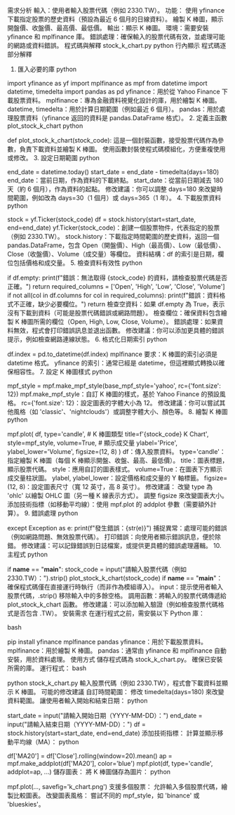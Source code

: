 需求分析
輸入：使用者輸入股票代碼（例如 2330.TW）。
功能：
使用 yfinance 下載指定股票的歷史資料（預設為最近 6 個月的日線資料）。
繪製 K 棒圖，顯示開盤價、收盤價、最高價、最低價。
輸出：顯示 K 棒圖。
環境：需要安裝 yfinance 和 mplfinance 庫。
錯誤處理：確保輸入的股票代碼有效，並處理可能的網路或資料錯誤。
程式碼與解釋
stock_k_chart.py
python
行內顯示
程式碼逐部分解釋
1. 匯入必要的庫
python

import yfinance as yf
import mplfinance as mpf
from datetime import datetime, timedelta
import pandas as pd
yfinance：用於從 Yahoo Finance 下載股票資料。
mplfinance：專為金融資料視覺化設計的庫，用於繪製 K 棒圖。
datetime, timedelta：用於計算日期範圍（例如最近 6 個月）。
pandas：用於處理股票資料（yfinance 返回的資料是 pandas.DataFrame 格式）。
2. 定義主函數 plot_stock_k_chart
python

def plot_stock_k_chart(stock_code):
這是一個封裝函數，接受股票代碼作為參數，負責下載資料並繪製 K 棒圖。
使用函數封裝使程式碼模組化，方便重複使用或修改。
3. 設定日期範圍
python

end_date = datetime.today()
start_date = end_date - timedelta(days=180)
end_date：當前日期，作為資料的下載終點。
start_date：從當前日期減去 180 天（約 6 個月），作為資料的起點。
修改建議：你可以調整 days=180 來改變時間範圍，例如改為 days=30（1 個月）或 days=365（1 年）。
4. 下載股票資料
python

stock = yf.Ticker(stock_code)
df = stock.history(start=start_date, end=end_date)
yf.Ticker(stock_code)：創建一個股票物件，代表指定的股票（例如 2330.TW）。
stock.history：下載指定時間範圍的歷史資料，返回一個 pandas.DataFrame，包含 Open（開盤價）、High（最高價）、Low（最低價）、Close（收盤價）、Volume（成交量）等欄位。
資料結構：df 的索引是日期，欄位包括價格和成交量。
5. 檢查資料有效性
python

if df.empty:
    print(f"錯誤：無法取得 {stock_code} 的資料，請檢查股票代碼是否正確。")
    return
required_columns = ['Open', 'High', 'Low', 'Close', 'Volume']
if not all(col in df.columns for col in required_columns):
    print(f"錯誤：資料格式不正確，缺少必要欄位。")
    return
檢查空資料：如果 df.empty 為 True，表示沒有下載到資料（可能是股票代碼錯誤或網路問題）。
檢查欄位：確保資料包含繪製 K 棒圖所需的欄位（Open, High, Low, Close, Volume）。
錯誤處理：如果資料無效，程式會打印錯誤訊息並退出函數。
修改建議：你可以添加更具體的錯誤提示，例如檢查網路連線狀態。
6. 格式化日期索引
python

df.index = pd.to_datetime(df.index)
mplfinance 要求：K 棒圖的索引必須是 datetime 格式。
yfinance 的索引：通常已經是 datetime，但這裡顯式轉換以確保相容性。
7. 設定 K 棒圖樣式
python

mpf_style = mpf.make_mpf_style(base_mpf_style='yahoo', rc={'font.size': 12})
mpf.make_mpf_style：自訂 K 棒圖的樣式，基於 Yahoo Finance 的預設風格。
rc={'font.size': 12}：設定圖表的字體大小為 12。
修改建議：你可以嘗試其他風格（如 'classic'、'nightclouds'）或調整字體大小、顏色等。
8. 繪製 K 棒圖
python

mpf.plot(
    df,
    type='candle',  # K 棒圖類型
    title=f'{stock_code} K Chart',
    style=mpf_style,
    volume=True,    # 顯示成交量
    ylabel='Price',
    ylabel_lower='Volume',
    figsize=(12, 8)
)
df：傳入股票資料。
type='candle'：指定繪製 K 棒圖（每個 K 棒顯示開盤、收盤、最高、最低價）。
title：圖表標題，顯示股票代碼。
style：應用自訂的圖表樣式。
volume=True：在圖表下方顯示成交量柱狀圖。
ylabel, ylabel_lower：設定價格和成交量的 Y 軸標籤。
figsize=(12, 8)：設定圖表尺寸（寬 12 英寸，高 8 英寸）。
修改建議：
改變 type 為 'ohlc' 以繪製 OHLC 圖（另一種 K 線表示方式）。
調整 figsize 來改變圖表大小。
添加技術指標（如移動平均線）：使用 mpf.plot 的 addplot 參數（需要額外計算）。
9. 錯誤處理
python

except Exception as e:
    print(f"發生錯誤：{str(e)}")
捕捉異常：處理可能的錯誤（例如網路問題、無效股票代碼）。
打印錯誤：向使用者顯示錯誤訊息，便於除錯。
修改建議：可以記錄錯誤到日誌檔案，或提供更具體的錯誤處理邏輯。
10. 主程式
python

if __name__ == "__main__":
    stock_code = input("請輸入股票代碼（例如 2330.TW）：").strip()
    plot_stock_k_chart(stock_code)
if __name__ == "__main__"：確保程式碼僅在直接運行時執行（而非作為模組導入）。
input：提示使用者輸入股票代碼，.strip() 移除輸入中的多餘空格。
調用函數：將輸入的股票代碼傳遞給 plot_stock_k_chart 函數。
修改建議：可以添加輸入驗證（例如檢查股票代碼格式是否包含 .TW）。
安裝需求
在運行程式之前，需安裝以下 Python 庫：

bash

pip install yfinance mplfinance pandas
yfinance：用於下載股票資料。
mplfinance：用於繪製 K 棒圖。
pandas：通常由 yfinance 和 mplfinance 自動安裝，用於資料處理。
使用方式
儲存程式碼為 stock_k_chart.py。
確保已安裝所需的庫。
運行程式：
bash

python stock_k_chart.py
輸入股票代碼（例如 2330.TW），程式會下載資料並顯示 K 棒圖。
可能的修改建議
自訂時間範圍：
修改 timedelta(days=180) 來改變資料範圍。
讓使用者輸入開始和結束日期：
python

start_date = input("請輸入開始日期（YYYY-MM-DD）：")
end_date = input("請輸入結束日期（YYYY-MM-DD）：")
df = stock.history(start=start_date, end=end_date)
添加技術指標：
計算並顯示移動平均線（MA）：
python

df['MA20'] = df['Close'].rolling(window=20).mean()
ap = mpf.make_addplot(df['MA20'], color='blue')
mpf.plot(df, type='candle', addplot=ap, ...)
儲存圖表：
將 K 棒圖儲存為圖片：
python

mpf.plot(..., savefig='k_chart.png')
支援多個股票：
允許輸入多個股票代碼，繪製比較圖表。
改變圖表風格：
嘗試不同的 mpf_style，如 'binance' 或 'blueskies'。
